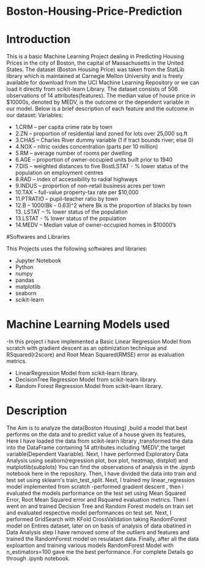 # Boston-Housing-Price-Prediction
# Introduction

This is a basic Machine Learning Project dealing in Predicting Housing Prices in the city of Boston, the capital of Massachusetts in the United States. The dataset (Boston Housing Price) was taken from the StatLib library which is maintained at Carnegie Mellon University and is freely available for download from the UCI Machine Learning Repository or we can load it directly from scikit-learn Library. The dataset consists of 506 observations of 14 attributes(features). The median value of house price in $10000s, denoted by MEDV, is the outcome or the dependent variable in our model. Below is a brief description of each feature and the outcome in our dataset: Variables:

* 1.CRIM – per capita crime rate by town
* 2.ZN – proportion of residential land zoned for lots over 25,000 sq.ft
* 3.CHAS – Charles River dummy variable (1 if tract bounds river; else 0) 
* 4.NOX – nitric oxides concentration (parts per 10 million)
* 5.RM – average number of rooms per dwelling
* 6.AGE – proportion of owner-occupied units built prior to 1940
* 7.DIS – weighted distances to five BostLSTAT - % lower status of the population on employment centres
* 8.RAD – index of accessibility to radial highways
* 9.INDUS – proportion of non-retail business acres per town
* 10.TAX – full-value property-tax rate per $10,000
* 11.PTRATIO – pupil-teacher ratio by town
* 12.B – 1000(Bk - 0.63)^2 where Bk is the proportion of blacks by town 13. LSTAT – % lower status of the population
* 13.LSTAT - % lower status of the population 
* 14.MEDV – Median value of owner-occupied homes in $10000’s

#Softwares and Libraries

This Projects uses the following softwares and libraries:
* Jupyter Notebook
* Python
* numpy
* pandas
* matplotlib
* seaborn
* scikit-learn

# Machine Learning Models used

-In this project i have implemented a Basic Linear Regression Model from scratch with gradient descent as an optimization technique and RSquared(r2score)  and Root Mean Squared(RMSE) error as evaluation metrics.
* LinearRegression Model from scikit-learn library.
* DecisionTree Regression Model from scikit-learn library.
* Random Forest Regression Model from scikit-learn library.

# Description

The Aim is to analyze the data(Boston Housing) ,build a model that best performs on the data and to predict value of a house given its features,
Here I have loaded the data from scikit-learn library ,transformed the data into the DataFrame containing 14 attributes including 'MEDV',the target variable(Dependent Vaariable).
Next, I have performed Exploratory Data Analysis using seaborn(regression plot, box plot, heatmap, distplot) and matplotlib(subplots)
You can find the observations of analysis in the .ipynb notebook here in the repository.
Then, I have divided the data into train and test set using sklearn's train_test_split.
Next, I trained my linear_regression model implemented from scratch -performed gradient descent , then i evaluated the models performance on the test set using Mean Squared Error, Root Mean Squared error and Rsquared evaluation metrics.
Then i went on and trained Decision Tree and Random Forest models on train set and evaluated respective model performances on test set.
Next, I performed GridSearch with KFold CrossValidation taking RandomForest  model on Entires dataset, later on on basis of analysis of data obatined in Data Analysis step
I have removed some of the outliers and features and trained the RandomForest model on resulatant data.
Finally, after all the data exploartion and training various models RandomForest Model with n_estimators=100 gave me the best performance.
For complete Details go through .ipynb notebook.


